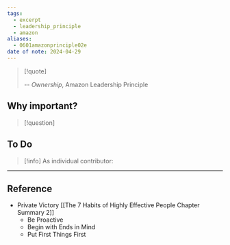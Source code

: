 ```yaml
---
tags:
  - excerpt
  - leadership_principle
  - amazon
aliases:
  - 0601amazonprinciple02e
date of note: 2024-04-29
---
```

> [!quote]
> 
>
>-- *Ownership*, Amazon Leadership Principle

## Why important?

>[!question]
>

## To Do

>[!info]
> As individual contributor: 
>



----
## Reference

- Private Victory [[The 7 Habits of Highly Effective People Chapter Summary 2]]
	- Be Proactive
	- Begin with Ends in Mind
	- Put First Things First